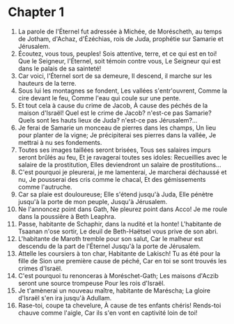 # Chapter 1

1. La parole de l'Éternel fut adressée à Michée, de Moréscheth, au temps de Jotham, d'Achaz, d'Ézéchias, rois de Juda, prophétie sur Samarie et Jérusalem.
2. Écoutez, vous tous, peuples! Sois attentive, terre, et ce qui est en toi! Que le Seigneur, l'Éternel, soit témoin contre vous, Le Seigneur qui est dans le palais de sa sainteté!
3. Car voici, l'Éternel sort de sa demeure, Il descend, il marche sur les hauteurs de la terre.
4. Sous lui les montagnes se fondent, Les vallées s'entr'ouvrent, Comme la cire devant le feu, Comme l'eau qui coule sur une pente.
5. Et tout cela à cause du crime de Jacob, À cause des péchés de la maison d'Israël! Quel est le crime de Jacob? n'est-ce pas Samarie? Quels sont les hauts lieux de Juda? n'est-ce pas Jérusalem?...
6. Je ferai de Samarie un monceau de pierres dans les champs, Un lieu pour planter de la vigne; Je précipiterai ses pierres dans la vallée, Je mettrai à nu ses fondements.
7. Toutes ses images taillées seront brisées, Tous ses salaires impurs seront brûlés au feu, Et je ravagerai toutes ses idoles: Recueillies avec le salaire de la prostitution, Elles deviendront un salaire de prostitutions...
8. C'est pourquoi je pleurerai, je me lamenterai, Je marcherai déchaussé et nu, Je pousserai des cris comme le chacal, Et des gémissements comme l'autruche.
9. Car sa plaie est douloureuse; Elle s'étend jusqu'à Juda, Elle pénètre jusqu'à la porte de mon peuple, Jusqu'à Jérusalem.
10. Ne l'annoncez point dans Gath, Ne pleurez point dans Acco! Je me roule dans la poussière à Beth Leaphra.
11. Passe, habitante de Schaphir, dans la nudité et la honte! L'habitante de Tsaanan n'ose sortir, Le deuil de Beth-Haëtsel vous prive de son abri.
12. L'habitante de Maroth tremble pour son salut, Car le malheur est descendu de la part de l'Éternel Jusqu'à la porte de Jérusalem.
13. Attelle les coursiers à ton char, Habitante de Lakisch! Tu as été pour la fille de Sion une première cause de péché, Car en toi se sont trouvés les crimes d'Israël.
14. C'est pourquoi tu renonceras à Moréschet-Gath; Les maisons d'Aczib seront une source trompeuse Pour les rois d'Israël.
15. Je t'amènerai un nouveau maître, habitante de Maréscha; La gloire d'Israël s'en ira jusqu'à Adullam.
16. Rase-toi, coupe ta chevelure, À cause de tes enfants chéris! Rends-toi chauve comme l'aigle, Car ils s'en vont en captivité loin de toi!

